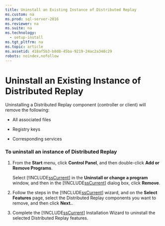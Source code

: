 ```yaml
---
title: Uninstall an Existing Instance of Distributed Replay
ms.custom: na
ms.prod: sql-server-2016
ms.reviewer: na
ms.suite: na
ms.technology: 
  - setup-install
ms.tgt_pltfrm: na
ms.topic: article
ms.assetid: 418af5b3-b8d8-45ba-9219-24ac2a348c29
robots: noindex,nofollow
---
```

# Uninstall an Existing Instance of Distributed Replay
  Uninstalling a Distributed Replay component \(controller or client\) will remove the following:  
  
-   All associated files  
  
-   Registry keys  
  
-   Corresponding services  
  
### To uninstall an instance of Distributed Replay  
  
1.  From the **Start** menu, click **Control Panel**, and then double\-click **Add or Remove Programs**.  
  
     Select [!INCLUDE[ssCurrent](../../Token/Other/ssCurrent_md.md)] in the **Uninstall or change a program** window, and then in the [!INCLUDE[ssCurrent](../../Token/Other/ssCurrent_md.md)] dialog box, click **Remove**.  
  
2.  Follow the steps in the [!INCLUDE[ssCurrent](../../Token/Other/ssCurrent_md.md)] wizard, and on the **Select Features** page, select the Distributed Replay components you want to remove, and then click **Next.**.  
  
3.  Complete the [!INCLUDE[ssCurrent](../../Token/Other/ssCurrent_md.md)] Installation Wizard to uninstall the selected Distributed Replay features.  
  
  